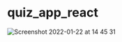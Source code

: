 # quiz_app_react
![Screenshot 2022-01-22 at 14 45 31](https://user-images.githubusercontent.com/42938122/150640909-ca3f6f56-daf0-42e0-a68c-d619f67f37ea.png)
